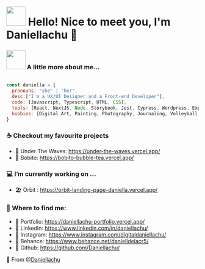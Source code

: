 # <img src="https://giffiles.alphacoders.com/163/163328.gif" width="50"> Hello! Nice to meet you, I'm Daniellachu 🍥

### <img src="https://media.giphy.com/media/mGcNjsfWAjY5AEZNw6/giphy.gif" width="50"> A little more about me...  

```javascript

const daniella = {
  pronouns: "she" | "her",
  desc:["I'm a UX/UI Designer and a Front-end Developer"],
  code: [Javascript, Typescript, HTML, CSS],
  tools: [React, NextJS, Node, Storybook, Jest, Cypress, Wordpress, Expo, Android Studio, Vercel],
  hobbies: [Digital Art, Painting, Photography, Journaling, Volleyball, Badminton]
}
```

### <h3> ☕ Checkout my favourite projects</h3>
- 🪼 Under The Waves: https://under-the-waves.vercel.app/
- 🧋 Bobito: https://bobito-bubble-tea.vercel.app/

### <h3> 💻 I’m currently working on ... </h3>
- 🏖 Orbit : https://orbit-landing-page-daniella.vercel.app/

### 💌 Where to find me:
- 🪷 Portfolio: https://daniellachu-portfolio.vercel.app/
- 🍙 LinkedIn: https://www.linkedin.com/in/daniellachu/
- 🎱 Instagram: https://www.instagram.com/digitaldaniellachu/
- 🍵 Behance: https://www.behance.net/danielldelacr5/
- 🔗 Github: https://github.com/Daniellachu/

🍡 From [@Daniellachu](https://github.com/Daniellachu)
